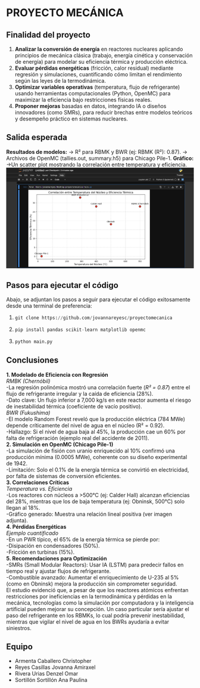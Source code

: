 # PROYECTO MECÁNICA
## Finalidad del proyecto
 
1. **Analizar la conversión de energía** en reactores nucleares aplicando principios de mecánica clásica (trabajo, energía cinética y conservación de energía) para modelar su eficiencia térmica y producción eléctrica.  
2. **Evaluar pérdidas energéticas** (fricción, calor residual) mediante regresión y simulaciones, cuantificando cómo limitan el rendimiento según las leyes de la termodinámica.  
3. **Optimizar variables operativas** (temperatura, flujo de refrigerante) usando herramientas computacionales (Python, OpenMC) para maximizar la eficiencia bajo restricciones físicas reales.  
4. **Proponer mejoras** basadas en datos, integrando IA o diseños innovadores (como SMRs), para reducir brechas entre modelos teóricos y desempeño práctico en sistemas nucleares.  

## Salida esperada

**Resultados de modelos:**
-> R² para RBMK y BWR (ej: RBMK (R²): 0.87).
-> Archivos de OpenMC (tallies.out, summary.h5) para Chicago Pile-1.
**Gráfico:**
->Un scatter plot mostrando la correlación entre temperatura y eficiencia.
![scatterplot](scatterplot.png)

## Pasos para ejecutar el código
Abajo, se adjuntan los pasos a seguir para ejecutar el código exitosamente desde una terminal de preferencia:

1.
   ```python
   git clone https://github.com/jovannareyesc/proyectomecanica
   ```
2. 
   ```python
   pip install pandas scikit-learn matplotlib openmc
   ```
3. 
   ```python
   python main.py
   ```

## Conclusiones
**1. Modelado de Eficiencia con Regresión**  
 *RMBK (Chernóbil)*  
-La regresión polinómica mostró una correlación fuerte (*R² = 0.87*) entre el flujo de refrigerante irregular y la caída de eficiencia (28%).  
-Dato clave: Un flujo inferior a 7,000 kg/s en este reactor aumenta el riesgo de inestabilidad térmica (coeficiente de vacío positivo).  
*BWR (Fukushima)*  
  -El modelo Random Forest reveló que la producción eléctrica (784 MWe) depende críticamente del nivel de agua en el núcleo (R² = 0.92).  
-Hallazgo: Si el nivel de agua baja al 45%, la producción cae un 60% por falta de refrigeración (ejemplo real del accidente de 2011).  
**2. Simulación en OpenMC (Chicago Pile-1)**  
  -La simulación de fisión con uranio enriquecido al 10% confirmó una producción mínima (0.0005 MWe), coherente con su diseño experimental de 1942.  
-Limitación: Solo el 0.1% de la energía térmica se convirtió en electricidad, por falta de sistemas de conversión eficientes.  
**3. Correlaciones Críticas**  
*Temperatura vs. Eficiencia*  
  -Los reactores con núcleos a >500°C (ej: Calder Hall) alcanzan eficiencias del 28%, mientras que los de baja temperatura (ej: Obninsk, 500°C) solo llegan al 18%.  
-Gráfico generado: Muestra una relación lineal positiva (ver imagen adjunta).  
**4. Pérdidas Energéticas**  
*Ejemplo cuantificado*  
-En un PWR típico, el 65% de la energía térmica se pierde por:  
-Disipación en condensadores (50%).  
-Fricción en turbinas (15%).  
**5. Recomendaciones para Optimización**  
-SMRs (Small Modular Reactors): Usar IA (LSTM) para predecir fallos en tiempo real y ajustar flujos de refrigerante.  
-Combustible avanzado: Aumentar el enriquecimiento de U-235 al 5% (como en Obninsk) mejora la producción sin comprometer seguridad.  
El estudio evidenció que, a pesar de que los reactores atómicos enfrentan restricciones por ineficiencias en la termodinámica y pérdidas en la mecánica, tecnologías como la simulación por computadora y la inteligencia artificial pueden mejorar su concepción.  Un caso particular sería ajustar el paso del refrigerante en los RBMKs, lo cual podría prevenir inestabilidad, mientras que vigilar el nivel de agua en los BWRs ayudaría a evitar siniestros.  
## Equipo  
- Armenta Caballero Christopher  
- Reyes Casillas Jovanna Amiraxel  
- Rivera Urias Denzel Omar  
- Sortillón Sortillón Ana Paulina  
